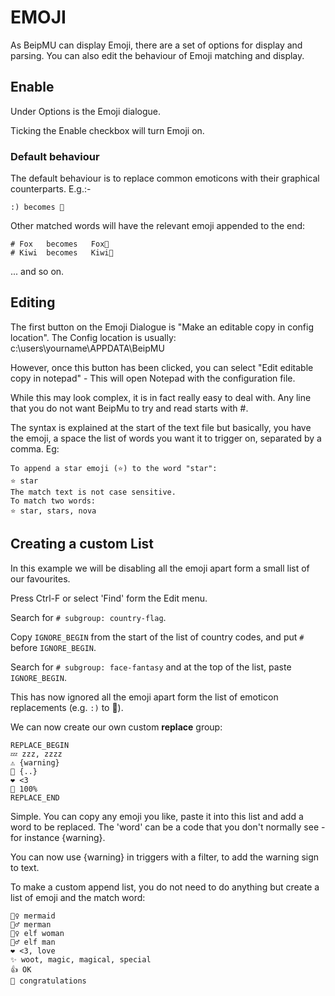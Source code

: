 # EMOJI

As BeipMU can display Emoji, there are a set of options for display and parsing. You can also edit the behaviour of Emoji matching and display.

## Enable
Under Options is the Emoji dialogue.

Ticking the Enable checkbox will turn Emoji on.

### Default behaviour
The default behaviour is to replace common emoticons with their graphical counterparts. E.g.:-

    :) becomes 🙂

Other matched words will have the relevant emoji appended to the end:

    # Fox   becomes   Fox🦊
    # Kiwi  becomes   Kiwi🥝

... and so on.

## Editing
The first button on the Emoji Dialogue is "Make an editable copy in config location".
The Config location is usually:
    c:\users\yourname\APPDATA\BeipMU

However, once this button has been clicked, you can select "Edit editable copy in notepad" - This will open Notepad with the configuration file.

While this may look complex, it is in fact really easy to deal with.
Any line that you do not want BeipMu to try and read starts with #.

The syntax is explained at the start of the text file but basically, you have the emoji, a space the list of words you want it to trigger on, separated by a comma. Eg:

    To append a star emoji (⭐) to the word "star":
    ⭐ star
    The match text is not case sensitive.
    To match two words:
    ⭐ star, stars, nova

## Creating a custom List
In this example we will be disabling all the emoji apart form a small list of our favourites.

Press Ctrl-F or select 'Find' form the Edit menu.

Search for `# subgroup: country-flag`.

Copy `IGNORE_BEGIN` from the start of the list of country codes, and put `#` before  `IGNORE_BEGIN`.

Search for `# subgroup: face-fantasy` and at the top of the list, paste `IGNORE_BEGIN`.

This has now ignored all the emoji apart form the list of emoticon replacements (e.g. `:)` to 🙂).

We can now create our own custom **replace** group:

    REPLACE_BEGIN
    💤 zzz, zzzz
    ⚠️ {warning}
    💬 {..}
    ❤️ <3
    💯 100%
    REPLACE_END

Simple. You can copy any emoji you like, paste it into this list and add a word to be replaced. The 'word' can be a code that you don't normally see - for instance {warning}.

You can now use {warning} in triggers with a filter, to add the warning sign to text.

To make a custom append list, you do not need to do anything but create a list of emoji and the match word:

    🧜‍♀️ mermaid
    🧜‍♂️ merman
    🧝‍♀️ elf woman
    🧝‍♂️ elf man
    ❤ <3, love
    ✨ woot, magic, magical, special
    👍 OK
    👏 congratulations
